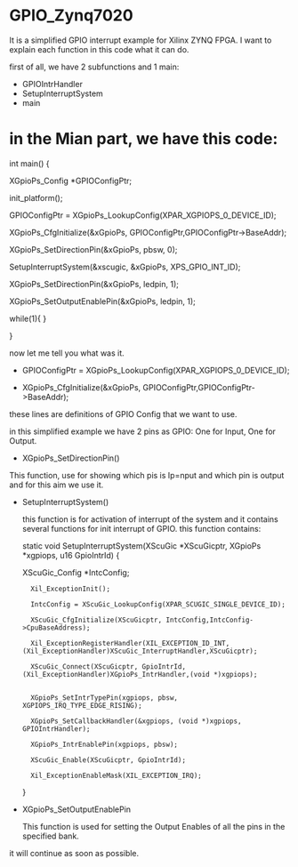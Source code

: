 # GPIO_Zynq7020

It is a simplified GPIO interrupt example for Xilinx ZYNQ FPGA.
I want to explain each function in this code what it can do.

first of all, we have 2 subfunctions and 1 main:
* GPIOIntrHandler
* SetupInterruptSystem
* main

#  in the Mian part, we have this code:

int main()
{

  XGpioPs_Config *GPIOConfigPtr;
  
  init_platform();
  
  GPIOConfigPtr = XGpioPs_LookupConfig(XPAR_XGPIOPS_0_DEVICE_ID);
  
  XGpioPs_CfgInitialize(&xGpioPs, GPIOConfigPtr,GPIOConfigPtr->BaseAddr);
  
  XGpioPs_SetDirectionPin(&xGpioPs, pbsw, 0);
  
  SetupInterruptSystem(&xscugic, &xGpioPs, XPS_GPIO_INT_ID);
  
  XGpioPs_SetDirectionPin(&xGpioPs, ledpin, 1);
  
  XGpioPs_SetOutputEnablePin(&xGpioPs, ledpin, 1);
  
  while(1){
  }

}

now let me tell you what was it.

* GPIOConfigPtr = XGpioPs_LookupConfig(XPAR_XGPIOPS_0_DEVICE_ID);
  
* XGpioPs_CfgInitialize(&xGpioPs, GPIOConfigPtr,GPIOConfigPtr->BaseAddr);
  
these lines are definitions of GPIO Config that we want to use.

in this simplified example we have 2 pins as GPIO: One for Input, One for Output.

* XGpioPs_SetDirectionPin()
  
This function, use for showing which pis is Ip=nput and which pin is output and for this aim we use it.

* SetupInterruptSystem()

  this function is for activation of interrupt of the system and it contains several functions for init interrupt of GPIO. this function contains:

  static void SetupInterruptSystem(XScuGic *XScuGicptr, XGpioPs *xgpiops, u16 GpioIntrId)
  {  

    XScuGic_Config *IntcConfig;
  
		Xil_ExceptionInit();
  
		IntcConfig = XScuGic_LookupConfig(XPAR_SCUGIC_SINGLE_DEVICE_ID);
  
		XScuGic_CfgInitialize(XScuGicptr, IntcConfig,IntcConfig->CpuBaseAddress);

		Xil_ExceptionRegisterHandler(XIL_EXCEPTION_ID_INT,(Xil_ExceptionHandler)XScuGic_InterruptHandler,XScuGicptr);

		XScuGic_Connect(XScuGicptr, GpioIntrId,(Xil_ExceptionHandler)XGpioPs_IntrHandler,(void *)xgpiops);


		XGpioPs_SetIntrTypePin(xgpiops, pbsw, XGPIOPS_IRQ_TYPE_EDGE_RISING);
  
		XGpioPs_SetCallbackHandler(&xgpiops, (void *)xgpiops, GPIOIntrHandler);
  
		XGpioPs_IntrEnablePin(xgpiops, pbsw);

		XScuGic_Enable(XScuGicptr, GpioIntrId);
  
		Xil_ExceptionEnableMask(XIL_EXCEPTION_IRQ);

	}


* XGpioPs_SetOutputEnablePin
  
  This function is used for setting the Output Enables of all the pins in the specified bank.
  
it will continue as soon as possible.

